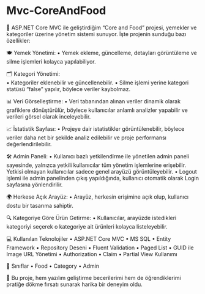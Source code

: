 # Mvc-CoreAndFood

🚀 ASP.NET Core MVC ile geliştirdiğim “Core and Food” projesi, yemekler ve kategoriler üzerine yönetim sistemi sunuyor. İşte projenin sunduğu bazı özellikler:

🍽 Yemek Yönetimi:
 • Yemek ekleme, güncelleme, detayları görüntüleme ve silme işlemleri kolayca yapılabiliyor.

🗂 Kategori Yönetimi:
<br>
 • Kategoriler eklenebilir ve güncellenebilir.
 • Silme işlemi yerine kategori statüsü “false” yapılır, böylece veriler kaybolmaz.

📊 Veri Görselleştirme:
 • Veri tabanından alınan veriler dinamik olarak grafiklere dönüştürülür, böylece kullanıcılar anlamlı analizler yapabilir ve verileri görsel olarak inceleyebilir.

📈 İstatistik Sayfası:
 • Projeye dair istatistikler görüntülenebilir, böylece veriler daha net bir şekilde analiz edilebilir ve proje performansı değerlendirilebilir.

🛠 Admin Paneli:
 • Kullanıcı bazlı yetkilendirme ile yönetilen admin paneli sayesinde, yalnızca yetkili kullanıcılar tüm yönetim işlemlerine erişebilir. Yetkisi olmayan kullanıcılar sadece genel arayüzü görüntüleyebilir.
 • Logout işlemi ile admin panelinden çıkış yapıldığında, kullanıcı otomatik olarak Login sayfasına yönlendirilir.

🌍 Herkese Açık Arayüz:
 • Arayüz, herkesin erişimine açık olup, kullanıcı dostu bir tasarıma sahiptir.

🔍 Kategoriye Göre Ürün Getirme:
 • Kullanıcılar, arayüzde istedikleri kategoriyi seçerek o kategoriye ait ürünleri kolayca listeleyebilir.

💻 Kullanılan Teknolojiler
 • ASP.NET Core MVC
 • MS SQL
 • Entity Framework
 • Repository Deseni
 • Fluent Validation
 • Paged List
 • GUID ile Image URL Yönetimi
 • Authorization
 • Claim 
 • Partial View Kullanımı

📂 Sınıflar
 • Food
 • Category
 • Admin

🎯 Bu proje, hem yazılım geliştirme becerilerimi hem de öğrendiklerimi pratiğe dökme fırsatı sunarak harika bir deneyim oldu.
